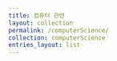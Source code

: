 ```yaml
---
title: 컴퓨터 관련
layout: collection
permalink: /computerScience/
collection: computerScience
entries_layout: list
---
```



